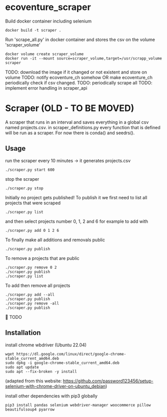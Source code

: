 # ecoventure_scraper

Build docker container including selenium

```console
docker build -t scraper .
```

Run 'scrape_all.py' in docker container and stores the csv on the volume 'scraper_volume'

```console
docker volume create scraper_volume
docker run -it --mount source=scraper_volume,target=/usr/scrapp_volume scraper
```

TODO: download the image if it changed or not existent and store on volume
TODO: notify ecoventure_ch somehow OR make ecoventure_ch periodically check if csv changed.
TODO: periodically scrape all
TODO: implement error handling in scraper_api

# Scraper (OLD - TO BE MOVED)

A scraper that runs in an interval and saves everything in a global csv named projects.csv. in scraper_definitions.py every function that is defined will be run as a scraper. For now there is conda() and seedrs().

## Usage
run the scraper every 10 minutes -> it generates projects.csv
```console
./scraper.py start 600
```
stop the scraper
```console
./scraper.py stop
```
Initially no project gets published! To publish it we first need to list all projects that were scraped
```console
./scraper.py list
```
and then select projects number 0, 1, 2 and 6 for example to add with
```console
./scraper.py add 0 1 2 6
```
To finally make all additions and removals public
```console
./scraper.py publish
```
To remove a projects that are public
```console
./scraper.py remove 0 2
./scraper.py publish
./scraper.py list
```
To add then remove all projects
```console
./scraper.py add --all
./scraper.py publish
./scraper.py remove -all
./scraper.py publish
```

🚧 TODO

## Installation

install chrome wbdriver (Ubuntu 22.04)
```shell
wget https://dl.google.com/linux/direct/google-chrome-stable_current_amd64.deb
sudo dpkg -i google-chrome-stable_current_amd64.deb
sudo apt update
sudo apt --fix-broken -y install
```
(adapted from this website: https://github.com/password123456/setup-selenium-with-chrome-driver-on-ubuntu_debian)

install other dependencies with pip3 globally
```shell
pip3 install pandas selenium webdriver-manager woocommerce pillow beautifulsoup4 pyarrow
```
